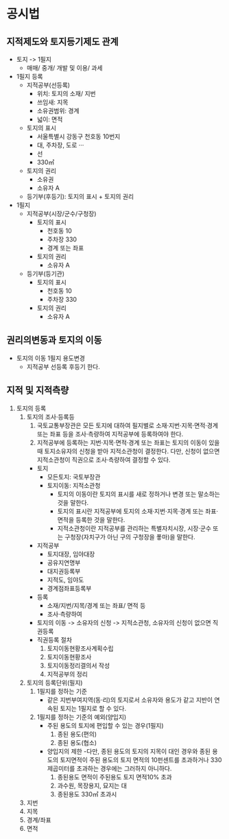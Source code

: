 # 공시법
## 지적제도와 토지등기제도 관계
- 토지 -> 1필지
    - 매매/ 중개/ 개발 및 이용/ 과세
- 1필지 등록
    - 지적공부(선등록)
        - 위치: 토지의 소재/ 지번
        - 쓰임새: 지목
        - 소유권범위: 경계
        - 넓이: 면적
    - 토지의 표시
        - 서울특별시 강동구 천호동 10번지
        - 대, 주차장, 도로 ···
        - 선
        - 330㎡
    - 토지의 권리
        - 소유권
        - 소유자 A
    - 등기부(후등기): 토지의 표시 + 토지의 권리
- 1필지
    - 지적공부(시장/군수/구청장)
        - 토지의 표시
            - 천호동 10
            - 주차장 330
            - 경계 또는 좌표 
        - 토지의 권리
            - 소유자 A
    - 등기부(등기관)
        - 토지의 표시
            - 천호동 10
            - 주차장 330
        - 토지의 권리
            - 소유자 A
## 권리의변동과 토지의 이동
- 토지의 이동 1필지 용도변경
    - 지적공부 선등록 후등기 한다.
## 지적 및 지적측량
1. 토지의 등록
    1. 토지의 조사·등록등
        1. 국토교통부장관은 모든 토지에 대하여 필지별로 소재·지번·지목·면적·경계 또는 좌표 등을 조사·측량하여 지적공부에 등록하여야 한다.
        2. 지적공부에 등록하는 지번·지목·면적·경계 또는 좌표는 토지의 이동이 있을 때 토지소유자의 신청을 받아 지적소관청이 결정한다. 다만, 신청이 없으면 지적소관청이 직권으로 조사·측량하여 결정할 수 있다.
        - 토지
            - 모든토지: 국토부장관
            - 토지이동: 지적소관청 
                - 토지의 이동이란 토지의 표시를 새로 정하거나 변경 또는 말소하는 것을 말한다.
                - 토지의 표시란 지적공부에 토지의 소재·지번·지목·경계 또는 좌표·면적을 등록한 것을 말한다.
                - 지적소관청이란 지적공부를 관리하는 특별자치시장, 시장·군수 또는 구청장(자치구가 아닌 구의 구청장을 퐇마)을 말한다.
        - 지적공부
            - 토지대장, 임야대장
            - 공유지연명부
            - 대지권등록부
            - 지적도, 임야도
            - 경계점좌표등록부
        - 등록
            - 소재/지번/지목/경계 또는 좌표/ 면적 등
            - 조사·측량하여
        - 토지의 이동 -> 소유자의 신청 -> 지적소관청, 소유자의 신청이 없으면 직권등록
        - 직권등록 절차
            1. 토지이동현황조사계획수립
            2. 토지이동현황조사
            3. 토지이동정리결의서 작성
            4. 지적공부의 정리
    2. 토지의 등록단위(필지)
        1. 1필지를 정하는 기준
            - 같은 지번부여지역(동·리)의 토지로서 소유자와 용도가 같고 지반이 연속된 토지는 1필지로 할 수 있다.
        2. 1필지를 정하는 기준의 예외(양입지)
            - 주된 용도의 토지에 편입할 수 있는 경우(1필지)
                1. 종된 용도(편의)
                2. 종된 용도(협소)
            - 양입지의 제한
                -다만, 종된 용도의 토지의 지목이 대인 경우와 종된 용도의 토지면적이 주된 용도의 토지 면적의 10펀센트를 초과하거나 330제곱미터를 초과하는 경우에는 그러하지 아니하다.
                1. 종된용도 면적이 주된용도 토지 면적10% 초과
                2. 과수원, 목장용지, 묘지는 대
                3. 종된용도 330㎡ 초과시
    3. 지번
    4. 지목
    5. 경계/좌표
    6. 면적